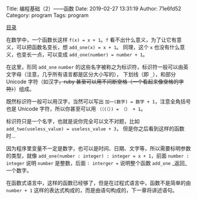 Title: 编程基础（2）——函数
Date: 2019-02-27 13:31:19
Author: 71e6fd52
Category: program
Tags: program

[目录](bian-cheng-ji-chu-0-mu-lu.html)

在数学中，一个函数长这样 `f(x) = x + 1`。`f` 看不出什么意义，为了让它有意义，可以把函数名变长，想 `add_one(x) = x + 1`。
同理，这个 `x` 也没有什么意义，也变长一点，可以变成 `add_one(number) = number + 1`。

在这里，形同 `add_one` `number` 的这些名字被称之为标识符，标识符一般可以由英文字母（注意，几乎所有语言都是区分大小写的），
下划线（即 `_`），和部分 Unicode 字符（如汉字~~，ruby 甚至可以用不间断空格（一个看起来像空格的字符）~~）组成。

既然标识符一般可以用汉字，当然可以写出 `加一(数字) = 数字 + 1`，注意全角括号也是 Unicode 字符，所以你甚至可以用 `（（(（）) = （） + 1`。

标识符只是一个名字，也就是说你完全可以文不对题，比如 `add_two(useless_value) = useless_value + 3`，
但是你之后看到这样的函数时…

因为程序里变量不一定是数字，也可以是时间、日期、文字等，所以需要标明参数的类型，就像 `add_one(number : integer) : integer = x + 1`，前面 `number : integer` 说明 `number` 是整数，后面 `: interger =` 说明整个函数 `add_one` _返回_一个数字。

在函数式语言中，这样的函数已经够了，但是在过程式语言中，函数不是简单的由 `number + 1` 这样的表达式构成的，而是由语句构成的，下一章将讲述语句。
